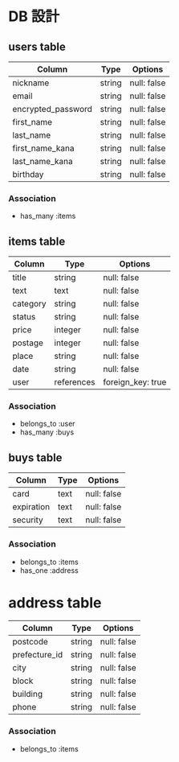 
# DB 設計

## users table

| Column             | Type                | Options                 |
|--------------------|---------------------|-------------------------|
| nickname           | string              | null: false             |
| email              | string              | null: false             |
| encrypted_password | string              | null: false             |
| first_name         | string              | null: false             |
| last_name          | string              | null: false             |
| first_name_kana    | string              | null: false             |
| last_name_kana     | string              | null: false             |
| birthday           | string              | null: false             |

### Association

* has_many :items

## items table

| Column                              | Type       | Options           |
|-------------------------------------|------------|-------------------|
| title                               | string     | null: false       |
| text                                | text       | null: false       |
| category                            | string     | null: false      |
| status                              | string     | null: false       |
| price                               | integer    | null: false      |
| postage                             | integer    | null: false      |
| place                               | string     | null: false       |
| date                                | string     | null: false       |
| user                                | references | foreign_key: true |

### Association

- belongs_to :user
- has_many :buys

## buys table

| Column      | Type       | Options           |
|-------------|------------|-------------------|
| card        | text       | null: false       |
| expiration  | text       | null: false       |
| security    | text       | null: false       |


### Association

- belongs_to :items
- has_one :address

# address table

| Column         | Type        | Options           |
|----------------|-------------|-------------------|
| postcode       | string      | null: false       |
| prefecture_id  | string      | null: false       |
| city           | string      | null: false       |
| block          | string      | null: false       |
| building       | string      | null: false       |
| phone          | string      | null: false       |



### Association

- belongs_to :items
